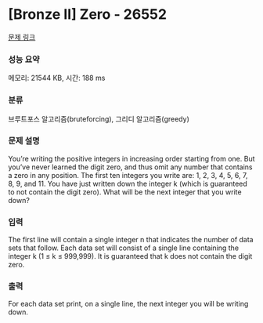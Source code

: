 # [Bronze II] Zero - 26552 

[문제 링크](https://www.acmicpc.net/problem/26552) 

### 성능 요약

메모리: 21544 KB, 시간: 188 ms

### 분류

브루트포스 알고리즘(bruteforcing), 그리디 알고리즘(greedy)

### 문제 설명

<p>You’re writing the positive integers in increasing order starting from one. But you’ve never learned the digit zero, and thus omit any number that contains a zero in any position. The first ten integers you write are: 1, 2, 3, 4, 5, 6, 7, 8, 9, and 11. You have just written down the integer k (which is guaranteed to not contain the digit zero). What will be the next integer that you write down?</p>

### 입력 

 <p>The first line will contain a single integer n that indicates the number of data sets that follow. Each data set will consist of a single line containing the integer k (1 ≤ k ≤ 999,999). It is guaranteed that k does not contain the digit zero.</p>

### 출력 

 <p>For each data set print, on a single line, the next integer you will be writing down.</p>

